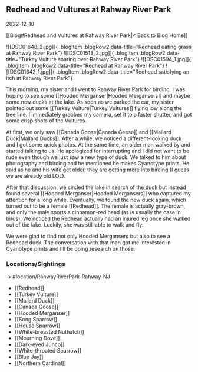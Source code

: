 
## Redhead and Vultures at Rahway River Park
2022-12-18

[[Blog#Redhead and Vultures at Rahway River Park|< Back to Blog Home]]

![[DSC01648_2.jpg]]{ .blogItem .blogRow2 data-title="Redhead eating grass at Rahway River Park"}
![[DSC01513_2.jpg]]{ .blogItem .blogRow2 data-title="Turkey Vulture soaring over Rahway River Park"}
![[DSC01594_1.jpg]]{ .blogItem .blogRow2 data-title="Redhead at Rahway River Park"}
![[DSC01642_1.jpg]]{ .blogItem .blogRow2 data-title="Redhead satisfying an itch at Rahway River Park"}

This morning, my sister and I went to Rahway River Park for birding. I was hoping to see some [[Hooded Merganser|Hooded Mergansers]] and maybe some new ducks at the lake. As soon as we parked the car, my sister pointed out some [[Turkey Vulture|Turkey Vultures]] flying low along the tree line. I immediately grabbed my camera, set it to a faster shutter, and got some crisp shots of the Vultures.

At first, we only saw [[Canada Goose|Canada Geese]] and [[Mallard Duck|Mallard Ducks]]. After a while, we noticed a different-looking duck and I got some quick photos. At the same time, an older man walked by and started talking to us. He apologized for interrupting and I did not want to be rude even though we just saw a new type of duck. We talked to him about photography and birding and he mentioned he makes Cyanotype prints. He said as he and his wife get older, they are getting more into birding (I guess we are already old LOL).

After that discussion, we circled the lake in search of the duck but instead found several [[Hooded Merganser|Hooded Mergansers]] who captured my attention for a long while. Eventually, we found the new duck again, which turned out to be a female [[Redhead]]. The female is actually gray-brown, and only the male sports a cinnamon-red head (as is usually the case in birds). We noticed the Redhead actually had an injured leg once she walked out of the lake. Luckily, she was still able to walk and fly.

We were glad to find not only Hooded Mergansers but also to see a Redhead duck. The conversation with that man got me interested in Cyanotype prints and I'll be doing research on those.

### Locations/Sightings

-> #location/RahwayRiverPark-Rahway-NJ 

- [[Redhead]]
- [[Turkey Vulture]]
- [[Mallard Duck]]
- [[Canada Goose]]
- [[Hooded Merganser]]
- [[Song Sparrow]]
- [[House Sparrow]]
- [[White-breasted Nuthatch]]
- [[Mourning Dove]]
- [[Dark-eyed Junco]]
- [[White-throated Sparrow]]
- [[Blue Jay]]
- [[Northern Cardinal]]